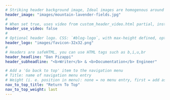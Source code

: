 ```yaml
---
# Striking header background image, Ideal images are homogenous around the centre and contrasting to the text. Non-ideal images can use `title_guard`
header_image: "images/mountain-lavender-fields.jpg"
#
# When set true, uses video from custom_header_video.html partial, instead of header_image
header_use_video: false
#
# Optional header logo. CSS: `#blog-logo`, with max-height defined, optimize to prevent scaling
header_logo: "images/favicon-32x32.png"
#
# Headers are safeHTML, you can use HTML tags such as b,i,u,br
header_headline: "Dan Pizappi"
header_subheadline: "<b>Writer</b> & <b>Documentation</b> Engineer"

# Add a 'Go back to top' item to the navigation menu
# Title: name of navigation menu entry
# Weight (i. e. position in menu): none = no menu entry, first = add as first entry, last = ad as last entry
nav_to_top_title: "Return To Top"
nav_to_top_weight: last
---
```

